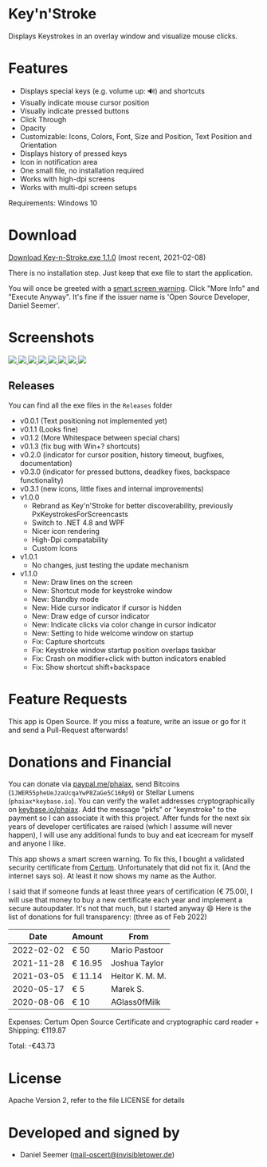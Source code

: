 # Key'n'Stroke

Displays Keystrokes in an overlay window and visualize mouse clicks.


# Features

 - Displays special keys (e.g. volume up: 🔊) and shortcuts
 - Visually indicate mouse cursor position
 - Visually indicate pressed buttons
 - Click Through
 - Opacity
 - Customizable: Icons, Colors, Font, Size and Position, Text Position and Orientation
 - Displays history of pressed keys
 - Icon in notification area
 - One small file, no installation required
 - Works with high-dpi screens
 - Works with multi-dpi screen setups

Requirements: Windows 10


# Download

<a href="https://github.com/Phaiax/Key-n-Stroke/raw/master/Releases/v1.1.0/Key-n-Stroke.exe">Download Key-n-Stroke.exe 1.1.0</a> (most recent, 2021-02-08)


There is no installation step. Just keep that exe file to start the application.

You will once be greeted with a [smart screen warning](https://raw.githubusercontent.com/Phaiax/Key-n-Stroke/master/Screenshots/Smartscreen1.png). Click "More Info" and "Execute Anyway". It's fine if the issuer name is 'Open Source Developer, Daniel Seemer'.

# Screenshots

<a href="https://raw.githubusercontent.com/Phaiax/Key-n-Stroke/master/Screenshots/mouse.png">
	<img src="https://raw.githubusercontent.com/Phaiax/Key-n-Stroke/master/Screenshots/mouse.png">
</a>
<a href="https://raw.githubusercontent.com/Phaiax/Key-n-Stroke/master/Screenshots/ctrl_scroll.png">
    <img src="https://raw.githubusercontent.com/Phaiax/Key-n-Stroke/master/Screenshots/ctrl_scroll.png">
</a>
<a href="https://raw.githubusercontent.com/Phaiax/Key-n-Stroke/master/Screenshots/example1.png">
    <img src="https://raw.githubusercontent.com/Phaiax/Key-n-Stroke/master/Screenshots/example1.png">
</a>
<a href="https://raw.githubusercontent.com/Phaiax/Key-n-Stroke/master/Screenshots/comic_sans_ms.png">
    <img src="https://raw.githubusercontent.com/Phaiax/Key-n-Stroke/master/Screenshots/comic_sans_ms.png">
</a>
<a href="https://raw.githubusercontent.com/Phaiax/Key-n-Stroke/master/Screenshots/resizemode.png.png">
    <img src="https://raw.githubusercontent.com/Phaiax/Key-n-Stroke/master/Screenshots/resizemode.png.png">
</a>
<a href="https://raw.githubusercontent.com/Phaiax/Key-n-Stroke/master/Screenshots/bottom_right.png">
	<img src="https://raw.githubusercontent.com/Phaiax/Key-n-Stroke/master/Screenshots/bottom_right.png">
</a>
<a href="https://raw.githubusercontent.com/Phaiax/Key-n-Stroke/master/Screenshots/bottom_center.png">
	<img src="https://raw.githubusercontent.com/Phaiax/Key-n-Stroke/master/Screenshots/bottom_center.png">
</a>
<a href="https://raw.githubusercontent.com/Phaiax/Key-n-Stroke/master/Screenshots/settings.png">
	<img src="https://raw.githubusercontent.com/Phaiax/Key-n-Stroke/master/Screenshots/settings.png">
</a>


## Releases

You can find all the exe files in the <code>Releases</code> folder

- v0.0.1 (Text positioning not implemented yet)
- v0.1.1 (Looks fine)
- v0.1.2 (More Whitespace between special chars)
- v0.1.3 (fix bug with Win+? shortcuts)
- v0.2.0 (indicator for cursor position, history timeout, bugfixes, documentation)
- v0.3.0 (indicator for pressed buttons, deadkey fixes, backspace functionality)
- v0.3.1 (new icons, little fixes and internal improvements)
- v1.0.0 
    - Rebrand as Key'n'Stroke for better discoverability, previously PxKeystrokesForScreencasts
    - Switch to .NET 4.8 and WPF
    - Nicer icon rendering
    - High-Dpi compatability
    - Custom Icons
- v1.0.1 
    - No changes, just testing the update mechanism
- v1.1.0
    - New: Draw lines on the screen
    - New: Shortcut mode for keystroke window
    - New: Standby mode
    - New: Hide cursor indicator if cursor is hidden
    - New: Draw edge of cursor indicator
    - New: Indicate clicks via color change in cursor indicator
    - New: Setting to hide welcome window on startup
    - Fix: Capture shortcuts
    - Fix: Keystroke window startup position overlaps taskbar
    - Fix: Crash on modifier+click with button indicators enabled
    - Fix: Show shortcut shift+backspace

# Feature Requests

This app is Open Source. If you miss a feature, write an issue or go for it and send a Pull-Request afterwards!


# Donations and Financial

You can donate via <a href="https://www.paypal.me/phaiax">paypal.me/phaiax</a>, send Bitcoins (`1JWER55pheUeJzaUcqaYwP8ZaGe5C16Rp9`) or Stellar Lumens (`phaiax*keybase.io`).  You can verify the wallet addresses cryptographically on <a href="https://keybase.io/phaiax">keybase.io/phaiax</a>. Add the message "pkfs" or "keynstroke" to the payment so I can associate it with this project. After funds for the next six years of developer certificates are raised (which I assume will never happen), I will use any additional funds to buy and eat icecream for myself and anyone I like.

This app shows a smart screen warning. To fix this, I bought a validated security certificate from <a href="http://www.certum.eu/certum/cert,offer_en_open_source_cs.xml">Certum</a>. Unfortunately that did not fix it. (And the internet says so). At least it now shows my name as the Author.

I said that if someone funds at least three years of certification (€ 75.00), I will use that money to buy a new certificate each year and implement a secure autoupdater. It's not that much, but I started anyway :smile: Here is the list of donations for full transparency: (three as of Feb 2022)

| Date       | Amount | From             |
|------------|--------|------------------|
| 2022-02-02 | € 50   | Mario Pastoor    |
| 2021-11-28 | € 16.95| Joshua Taylor    |
| 2021-03-05 | € 11.14| Heitor K. M. M.  |
| 2020-05-17 | € 5    | Marek S.         |
| 2020-08-06 | € 10   | AGlass0fMilk     |

Expenses: Certum Open Source Certificate and cryptographic card reader + Shipping: €119.87

Total: -€43.73



# License

Apache Version 2, refer to the file LICENSE for details


# Developed and signed by

- Daniel Seemer (mail-oscert@invisibletower.de)
